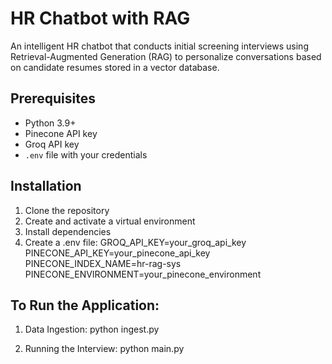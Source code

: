 # **HR Chatbot with RAG**  
An intelligent HR chatbot that conducts initial screening interviews using Retrieval-Augmented Generation (RAG) to personalize conversations based on candidate resumes stored in a vector database.

## **Prerequisites** 
- Python 3.9+  
- Pinecone API key  
- Groq API key  
- `.env` file with your credentials

## **Installation**
1. Clone the repository
2. Create and activate a virtual environment
3. Install dependencies
4. Create a .env file:
   GROQ_API_KEY=your_groq_api_key
   PINECONE_API_KEY=your_pinecone_api_key
   PINECONE_INDEX_NAME=hr-rag-sys
   PINECONE_ENVIRONMENT=your_pinecone_environment


## **To Run the Application:**
1. Data Ingestion:
python ingest.py

2. Running the Interview:
python main.py


